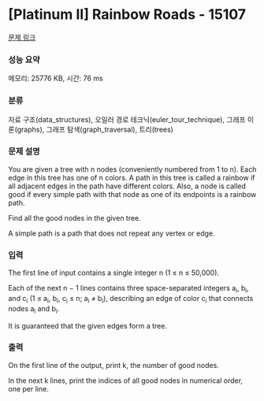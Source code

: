# [Platinum II] Rainbow Roads - 15107 

[문제 링크](https://www.acmicpc.net/problem/15107) 

### 성능 요약

메모리: 25776 KB, 시간: 76 ms

### 분류

자료 구조(data_structures), 오일러 경로 테크닉(euler_tour_technique), 그래프 이론(graphs), 그래프 탐색(graph_traversal), 트리(trees)

### 문제 설명

<p>You are given a tree with n nodes (conveniently numbered from 1 to n). Each edge in this tree has one of n colors. A path in this tree is called a rainbow if all adjacent edges in the path have different colors. Also, a node is called good if every simple path with that node as one of its endpoints is a rainbow path.</p>

<p>Find all the good nodes in the given tree.</p>

<p>A simple path is a path that does not repeat any vertex or edge.</p>

### 입력 

 <p>The first line of input contains a single integer n (1 ≤ n ≤ 50,000).</p>

<p>Each of the next n − 1 lines contains three space-separated integers a<sub>i</sub>, b<sub>i</sub>, and c<sub>i</sub> (1 ≤ a<sub>i</sub>, b<sub>i</sub>, c<sub>i</sub> ≤ n; a<sub>i</sub> ≠ b<sub>i</sub>), describing an edge of color c<sub>i</sub> that connects nodes a<sub>i</sub> and b<sub>i</sub>.</p>

<p>It is guaranteed that the given edges form a tree.</p>

### 출력 

 <p>On the first line of the output, print k, the number of good nodes.</p>

<p>In the next k lines, print the indices of all good nodes in numerical order, one per line.</p>

